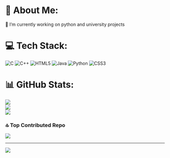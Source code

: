 # 💫 About Me:
🔭 I’m currently working on python and university projects<br>


# 💻 Tech Stack:
![C](https://img.shields.io/badge/c-%2300599C.svg?style=for-the-badge&logo=c&logoColor=white) ![C++](https://img.shields.io/badge/c++-%2300599C.svg?style=for-the-badge&logo=c%2B%2B&logoColor=white) ![HTML5](https://img.shields.io/badge/html5-%23E34F26.svg?style=for-the-badge&logo=html5&logoColor=white) ![Java](https://img.shields.io/badge/java-%23ED8B00.svg?style=for-the-badge&logo=openjdk&logoColor=white) ![Python](https://img.shields.io/badge/python-3670A0?style=for-the-badge&logo=python&logoColor=ffdd54) ![CSS3](https://img.shields.io/badge/css3-%231572B6.svg?style=for-the-badge&logo=css3&logoColor=white)
# 📊 GitHub Stats:
![](https://github-readme-stats.vercel.app/api?username=tenmakenzou&theme=dark&hide_border=false&include_all_commits=false&count_private=false)<br/>
![](https://github-readme-streak-stats.herokuapp.com/?user=tenmakenzou&theme=dark&hide_border=false)<br/>
![](https://github-readme-stats.vercel.app/api/top-langs/?username=tenmakenzou&theme=dark&hide_border=false&include_all_commits=false&count_private=false&layout=compact)

### 🔝 Top Contributed Repo
![](https://github-contributor-stats.vercel.app/api?username=tenmakenzou&limit=5&theme=dark&combine_all_yearly_contributions=true)

---
[![](https://visitcount.itsvg.in/api?id=tenmakenzou&icon=0&color=0)](https://visitcount.itsvg.in)

<!-- Proudly created with GPRM ( https://gprm.itsvg.in ) -->
